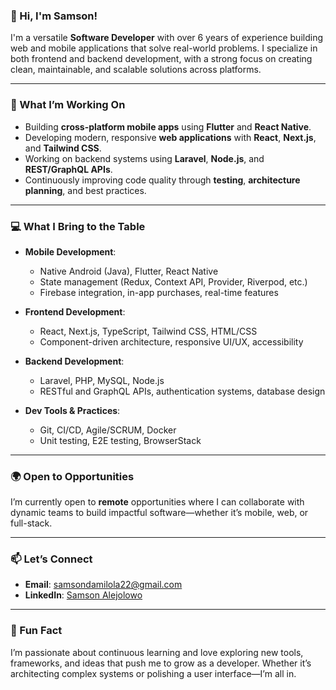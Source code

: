 ### 👋 Hi, I'm Samson!

I'm a versatile **Software Developer** with over 6 years of experience building web and mobile applications that solve real-world problems. I specialize in both frontend and backend development, with a strong focus on creating clean, maintainable, and scalable solutions across platforms.

---

### 🚀 What I’m Working On

- Building **cross-platform mobile apps** using **Flutter** and **React Native**.  
- Developing modern, responsive **web applications** with **React**, **Next.js**, and **Tailwind CSS**.  
- Working on backend systems using **Laravel**, **Node.js**, and **REST/GraphQL APIs**.  
- Continuously improving code quality through **testing**, **architecture planning**, and best practices.

---

### 💻 What I Bring to the Table

- **Mobile Development**:  
  - Native Android (Java), Flutter, React Native  
  - State management (Redux, Context API, Provider, Riverpod, etc.)  
  - Firebase integration, in-app purchases, real-time features

- **Frontend Development**:  
  - React, Next.js, TypeScript, Tailwind CSS, HTML/CSS  
  - Component-driven architecture, responsive UI/UX, accessibility

- **Backend Development**:  
  - Laravel, PHP, MySQL, Node.js  
  - RESTful and GraphQL APIs, authentication systems, database design

- **Dev Tools & Practices**:  
  - Git, CI/CD, Agile/SCRUM, Docker  
  - Unit testing, E2E testing, BrowserStack

---

### 🌍 Open to Opportunities

I’m currently open to **remote** opportunities where I can collaborate with dynamic teams to build impactful software—whether it’s mobile, web, or full-stack.

---

### 📫 Let’s Connect

- **Email**: samsondamilola22@gmail.com  
- **LinkedIn**: [Samson Alejolowo](https://linkedin.com/in/samson-alejolowo-4b08a092)  

---

### 🎯 Fun Fact

I’m passionate about continuous learning and love exploring new tools, frameworks, and ideas that push me to grow as a developer. Whether it’s architecting complex systems or polishing a user interface—I’m all in.
